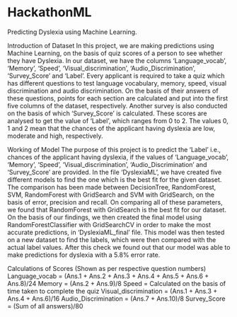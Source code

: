 # HackathonML
Predicting Dyslexia using Machine Learning.

Introduction of Dataset
In this project, we are making predictions using Machine Learning, on the basis of quiz scores of a person to see whether they have Dyslexia. In our dataset, we have the columns ‘Language_vocab’, ‘Memory’, ‘Speed’, ‘Visual_discrimination’, ‘Audio_Discrimination’, ‘Survey_Score’ and ‘Label’. Every applicant is required to take a quiz which has different questions to test language vocabulary, memory, speed, visual discrimination and audio discrimination. On the basis of their answers of these questions, points for each section are calculated and put into the first five columns of the dataset, respectively. Another survey is also conducted on the basis of which ‘Survey_Score’ is calculated. These scores are analysed to get the value of ‘Label’, which ranges from 0 to 2. The values 0, 1 and 2 mean that the chances of the applicant having dyslexia are low, moderate and high, respectively. 

Working of Model
The purpose of this project is to predict the ‘Label’ i.e., chances of the applicant having dyslexia, if the values of ‘Language_vocab’, ‘Memory’, ‘Speed’, ‘Visual_discrimination’, ‘Audio_Discrimination’ and ‘Survey_Score’ are provided. In the file ‘DyslexiaML’, we have created five different models to find the one which is the best fit for the given dataset. The comparison has been made between DecisionTree, RandomForest, SVM, RandomForest with GridSearch and SVM with GridSearch, on the basis of error, precision and recall. On comparing all of these parameters, we found that RandomForest with GridSearch is the best fit for our dataset. 
On the basis of our findings, we then created the final model using RandomForestClassifier with GridSearchCV in order to make the most accurate predictions, in ‘DyslexiaML_final’ file. This model was then tested on a new dataset to find the labels, which were then compared with the actual label values. After this check we found out that our model was able to make predictions for dyslexia with a 5.8% error rate.

Calculations of Scores
(Shown as per respective question numbers)
Language_vocab = (Ans.1 + Ans.2 + Ans.3 + Ans.4 + Ans.5 + Ans.6 + Ans.8)/24
Memory = (Ans.2 + Ans.9)/8
Speed = Calculated on the basis of time taken to complete the quiz
Visual_discrimination = (Ans.1 + Ans.3 + Ans.4 + Ans.6)/16
Audio_Discrimination = (Ans.7 + Ans.10)/8
Survey_Score = (Sum of all answers)/80


